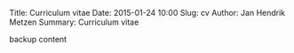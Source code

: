 Title: Curriculum vitae
Date: 2015-01-24 10:00
Slug: cv
Author: Jan Hendrik Metzen
Summary:  Curriculum vitae

<object width=800 height=600 type="text/html" data="../cv/cv.html">
<p>backup content</p>
</object>

